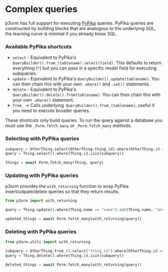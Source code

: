 # Complex queries

p3orm has full support for executing <a href="https://github.com/kayak/pypika">PyPika</a> queries. PyPika queries are constructed by building blocks that are analogous to the underlying SQL, the learning curve is minimal if you already know SQL.

### Available PyPika shortcuts
- `select` - Equivalent to PyPika's `QueryBuilder().from_(tablename).select(field)`. This defaults to return everything (`*`) but you can pass in a specific model field for executing subqueries.
- `update` - Equivalent to PyPika's `QueryBuilder().update(tablename)`. You can then chain this with your own `.where()` and `.set()` statements.
- `delete` - Equivalent to PyPika's `QueryBuilder().delete().from(tablename)`. You can then chain this with your own `.where()` statement. 
- `from_` -> Calls underlying` QueryBuilder().from_(tablename)`, useful if you need to execute broader queries.

These shortcuts only build queries. To run the query against a database you must use the `_Porm.fetch_many` or `_Porm.fetch_many` methods.
### Selecting with PyPika queries

```python
subquery = OtherThing.select(OtherThing.thing_id).where(OtherThing.id == 1)
query = Thing.select().where(Thing.id.isin(subquery))

things = await Porm.fetch_many(Thing, query)
```

### Updating with PyPika queries

p3orm provides the `with_returning` function to wrap PyPika insert/udpate/delete queries so that they return results.

```python
from p3orm import with_returning

query = Thing.update().where(Thing.name == "name").set(Thing.name, "another name")

updated_things = await Porm.fetch_many(with_returning(query))
```

### Deleting with PyPika queries

```python
from p3orm.utils import with_returning

subquery = OtherThing.from_().select("thing_id").where(OtherThing.id == 1)
query = Thing.delete().where(Thing.id.isin(subquery))

deleted_things = await Porm.fetch_many(with_returning(query))
```
